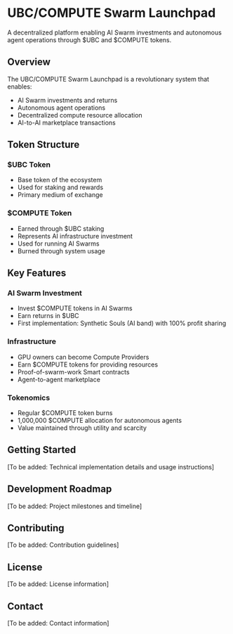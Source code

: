 # UBC/COMPUTE Swarm Launchpad

A decentralized platform enabling AI Swarm investments and autonomous agent operations through $UBC and $COMPUTE tokens.

## Overview

The UBC/COMPUTE Swarm Launchpad is a revolutionary system that enables:
- AI Swarm investments and returns
- Autonomous agent operations
- Decentralized compute resource allocation
- AI-to-AI marketplace transactions

## Token Structure

### $UBC Token
- Base token of the ecosystem
- Used for staking and rewards
- Primary medium of exchange

### $COMPUTE Token
- Earned through $UBC staking
- Represents AI infrastructure investment
- Used for running AI Swarms
- Burned through system usage

## Key Features

### AI Swarm Investment
- Invest $COMPUTE tokens in AI Swarms
- Earn returns in $UBC
- First implementation: Synthetic Souls (AI band) with 100% profit sharing

### Infrastructure
- GPU owners can become Compute Providers
- Earn $COMPUTE tokens for providing resources
- Proof-of-swarm-work Smart contracts
- Agent-to-agent marketplace

### Tokenomics
- Regular $COMPUTE token burns
- 1,000,000 $COMPUTE allocation for autonomous agents
- Value maintained through utility and scarcity

## Getting Started

[To be added: Technical implementation details and usage instructions]

## Development Roadmap

[To be added: Project milestones and timeline]

## Contributing

[To be added: Contribution guidelines]

## License

[To be added: License information]

## Contact

[To be added: Contact information]
